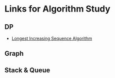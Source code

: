 # Links for Algorithm Study


## DP

* [Longest Increasing Sequence Algorithm](https://leetcode.com/problems/longest-increasing-subsequence/discuss/1124961/Python-O(nlogn)-solution-72.03-Faster-Solution)

## Graph


## Stack & Queue
